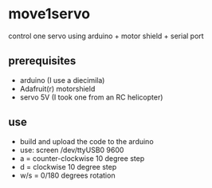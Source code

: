 move1servo
==========

control one servo using arduino + motor shield + serial port

prerequisites
-------------
* arduino (I use a diecimila)
* Adafruit(r) motorshield
* servo 5V (I took one from an RC helicopter)

use
---
* build and upload the code to the arduino
* use: screen /dev/ttyUSB0 9600
* a = counter-clockwise 10 degree step
* d = clockwise 10 degree step
* w/s = 0/180 degrees rotation 
